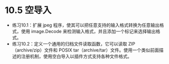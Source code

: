 # 10.5 空导入
+ 练习10.1：扩展 jpeg 程序，使其可以把任意支持的输入格式转换为任意输出格式，使用 image\.Decode 来检测输入格式，并且添加一个标记来选择输出格式。
+ 练习10.2：定义一个通用的归档文件读取函数，它可以读取 ZIP（archive/zip）文件和 POSIX tar（archive/tar）文件。使用一个类似前面描述的注册机制，使用空白导入以插件方式支持各种文件格式。